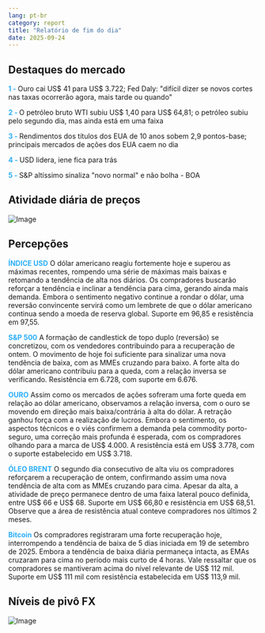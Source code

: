 ```yaml
---
lang: pt-br
category: report
title: "Relatório de fim do dia"
date: 2025-09-24
---
```



<h2>Destaques do mercado</h2>
<strong style="color: #2caef7;">1 - </strong> Ouro cai US$ 41 para US$ 3.722; Fed Daly: "difícil dizer se novos cortes nas taxas ocorrerão agora, mais tarde ou quando"


<strong style="color: #2caef7;">2 - </strong> O petróleo bruto WTI subiu US$ 1,40 para US$ 64,81; o petróleo subiu pelo segundo dia, mas ainda está em uma faixa

<strong style="color: #2caef7;">3 - </strong> Rendimentos dos títulos dos EUA de 10 anos sobem 2,9 pontos-base; principais mercados de ações dos EUA caem no dia

<strong style="color: #2caef7;">4 - </strong> USD lidera, iene fica para trás

<strong style="color: #2caef7;">5 - </strong> S&P altíssimo sinaliza "novo normal" e não bolha - BOA



<h2>Atividade diária de preços</h2>
<img src="https://markleighedu.github.io/img/Sep-2025/24-Sep-2025/price.jpg" alt="Image"/>

<h2>Percepções</h2>
<strong style="color: #2caef7;">ÍNDICE USD</strong> O dólar americano reagiu fortemente hoje e superou as máximas recentes, rompendo uma série de máximas mais baixas e retomando a tendência de alta nos diários. Os compradores buscarão reforçar a tendência e inclinar a tendência para cima, gerando ainda mais demanda. Embora o sentimento negativo continue a rondar o dólar, uma reversão convincente servirá como um lembrete de que o dólar americano continua sendo a moeda de reserva global. Suporte em 96,85 e resistência em 97,55.

<strong style="color: #2caef7;">S&P 500</strong> A formação de candlestick de topo duplo (reversão) se concretizou, com os vendedores contribuindo para a recuperação de ontem. O movimento de hoje foi suficiente para sinalizar uma nova tendência de baixa, com as MMEs cruzando para baixo. A forte alta do dólar americano contribuiu para a queda, com a relação inversa se verificando. Resistência em 6.728, com suporte em 6.676.

<strong style="color: #2caef7;">OURO</strong> Assim como os mercados de ações sofreram uma forte queda em relação ao dólar americano, observamos a relação inversa, com o ouro se movendo em direção mais baixa/contrária à alta do dólar. A retração ganhou força com a realização de lucros. Embora o sentimento, os aspectos técnicos e o viés confirmem a demanda pela commodity porto-seguro, uma correção mais profunda é esperada, com os compradores olhando para a marca de US$ 4.000. A resistência está em US$ 3.778, com o suporte estabelecido em US$ 3.718.

<strong style="color: #2caef7;">ÓLEO BRENT</strong> O segundo dia consecutivo de alta viu os compradores reforçarem a recuperação de ontem, confirmando assim uma nova tendência de alta com as MMEs cruzando para cima. Apesar da alta, a atividade de preço permanece dentro de uma faixa lateral pouco definida, entre US$ 66 e US$ 68. Suporte em US$ 66,80 e resistência em US$ 68,51. Observe que a área de resistência atual conteve compradores nos últimos 2 meses.

<strong style="color: #2caef7;">Bitcoin</strong> Os compradores registraram uma forte recuperação hoje, interrompendo a tendência de baixa de 5 dias iniciada em 19 de setembro de 2025. Embora a tendência de baixa diária permaneça intacta, as EMAs cruzaram para cima no período mais curto de 4 horas. Vale ressaltar que os compradores se mantiveram acima do nível relevante de US$ 112 mil. Suporte em US$ 111 mil com resistência estabelecida em US$ 113,9 mil.



<h2>Níveis de pivô FX</h2>
<img src="https://markleighedu.github.io/img/Sep-2025/24-Sep-2025/pivot.jpg" alt="Image"/>